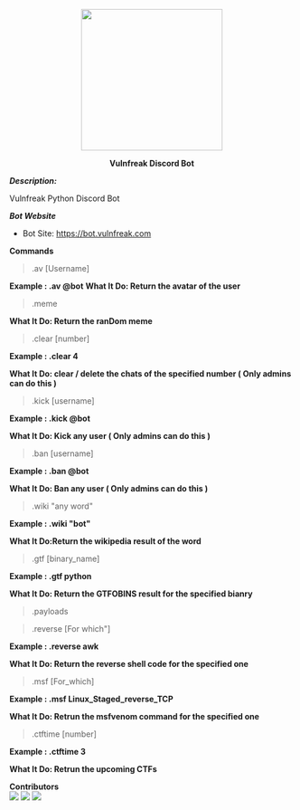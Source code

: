 <p align="center"><img src="https://vulnfreak.com/images/bot.png" width="250"></p>
<p align="center"><strong>Vulnfreak Discord Bot</strong></p>


***Description:***

Vulnfreak Python Discord Bot

***Bot Website***

- Bot Site: https://bot.vulnfreak.com


**Commands**

>.av [Username]

**Example : .av @bot**
**What It Do: Return the avatar of the user**

>.meme

**What It Do: Return the ranDom meme**

>.clear [number]

**Example : .clear 4**

**What It Do: clear / delete the chats of the specified number ( Only admins can do this )**

>.kick [username]

**Example : .kick @bot**

**What It Do: Kick any user ( Only admins can do this )**

>.ban [username]

**Example : .ban @bot**

**What It Do: Ban any user ( Only admins can do this )**

>.wiki "any word"

**Example : .wiki "bot"**

**What It Do:Return the wikipedia result of the word**

>.gtf [binary_name]

**Example : .gtf python**

**What It Do: Return the GTFOBINS result for the specified bianry**

>.payloads 

>.reverse [For which"]

**Example : .reverse awk**

**What It Do: Return the reverse shell code for the specified one**

>.msf [For_which]

**Example : .msf Linux_Staged_reverse_TCP**

**What It Do: Retrun the msfvenom command for the specified one**

>.ctftime [number]

**Example : .ctftime 3**

**What It Do: Retrun the upcoming CTFs**

**Contributors**
<br>
[![](https://avatars.githubusercontent.com/u/54953623?s=50)](https://github.com/SatyenderYadav)
[![](https://avatars.githubusercontent.com/u/68700493?s=50)](https://github.com/sachin320)
[![](https://avatars.githubusercontent.com/u/56115997?s=50)](https://github.com/x3rz)